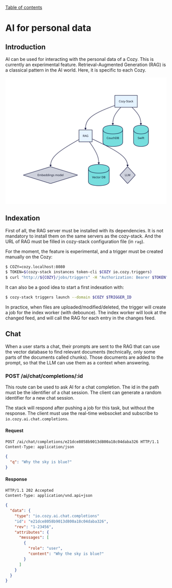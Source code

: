 [Table of contents](README.md#table-of-contents)

# AI for personal data

## Introduction

AI can be used for interacting with the personal data of a Cozy. This is
currently an experimental feature. Retrieval-Augmented Generation (RAG) is
a classical pattern in the AI world. Here, it is specific to each Cozy.

![Architecture with a RAG server](diagrams/ai.svg)

## Indexation

First of all, the RAG server must be installed with its dependencies. It is
not mandatory to install them on the same servers as the cozy-stack. And the
URL of RAG must be filled in cozy-stack configuration file (in `rag`).

For the moment, the feature is experimental, and a trigger must be created
manually on the Cozy:

```sh
$ COZY=cozy.localhost:8080
$ TOKEN=$(cozy-stack instances token-cli $COZY io.cozy.triggers)
$ curl "http://${COZY}/jobs/triggers" -H "Authorization: Bearer $TOKEN" -d '{ "data": { "attributes": { "type": "@event", "arguments": "io.cozy.files", "debounce": "1m", "worker": "rag-index", "message": {"doctype": "io.cozy.files"} } } }'
```

It can also be a good idea to start a first indexation with:

```sh
$ cozy-stack triggers launch --domain $COZY $TRIGGER_ID
```

In practice, when files are uploaded/modified/deleted, the trigger will create
a job for the index worker (with debounce). The index worker will look at the
changed feed, and will call the RAG for each entry in the changes feed.

## Chat

When a user starts a chat, their prompts are sent to the RAG that can use the
vector database to find relevant documents (technically, only some parts of
the documents called chunks). Those documents are added to the prompt, so
that the LLM can use them as a context when answering.

### POST /ai/chat/completions/:id

This route can be used to ask AI for a chat completion. The id in the path
must be the identifier of a chat session. The client can generate a random
identifier for a new chat session.

The stack will respond after pushing a job for this task, but without the
response. The client must use the real-time websocket and subscribe to
`io.cozy.ai.chat.completions`.

#### Request

```http
POST /ai/chat/completions/e21dce8058b9013d800a18c04daba326 HTTP/1.1
Content-Type: application/json
```

```json
{
  "q": "Why the sky is blue?"
}
```

#### Response

```http
HTTP/1.1 202 Accepted
Content-Type: application/vnd.api+json
```

```json
{
  "data": {
    "type": "io.cozy.ai.chat.completions"
    "id": "e21dce8058b9013d800a18c04daba326",
    "rev": "1-23456",
    "attributes": {
      "messages": [
        {
          "role": "user",
          "content": "Why the sky is blue?"
        }
      ]
    }
  }
}
```

